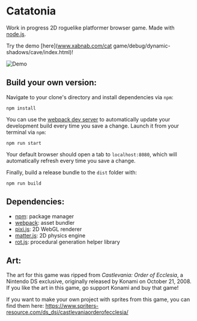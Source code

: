 # Catatonia
 
Work in progress 2D roguelike platformer browser game. Made with [node.js](https://nodejs.org/en/).

Try the demo [here](www.xabnab.com/cat game/debug/dynamic-shadows/cave/index.html)!

![Demo](gifs/shadow-demo.gif)

## Build your own version:
 Navigate to your clone's directory and install dependencies via `npm`:
 ```
 npm install
 ```
 You can use the [webpack dev server](https://webpack.js.org/configuration/dev-server/) to automatically update your development build every time you save a change. Launch it from your terminal via `npm`:
 ```
 npm run start
 ```
 Your default browser should open a tab to `localhost:8080`, which will automatically refresh every time you save a change.
 
 Finally, build a release bundle to the `dist` folder with:
 ```
 npm run build
 ```
## Dependencies:
* [npm](https://www.npmjs.com/get-npm):  package manager
* [webpack](https://webpack.js.org/guides/getting-started/):  asset bundler 
* [pixi.js](https://www.pixijs.com/):  2D WebGL renderer
* [matter.js](https://www.npmjs.com/package/matter-js):  2D physics engine 
* [rot.js](https://www.npmjs.com/package/rot-js): procedural generation helper library

## Art:
The art for this game was ripped from *Castlevania: Order of Ecclesia*, a Nintendo DS exclusive, originally released by Konami on October 21, 2008. If you like the art in this game, go support Konami and buy that game! 

If you want to make your own project with sprites from this game, you can find them here:
https://www.spriters-resource.com/ds_dsi/castlevaniaorderofecclesia/

